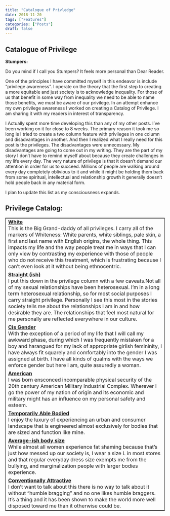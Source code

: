 ```yaml
---
title: "Catalogue of Privledge"
date: 2018-11-20
tags: ["Features"]
categories: ["Posts"]
draft: false
---
```


## Catalogue of Privilege

__Stumpers:__

Do you mind if I call you Stumpers? It feels more personal than Dear Reader. 

One of the principles I have committed myself in this endeavor is include “privilege awareness”. I operate on the theory that the first step to creating a more equitable and just society is to acknowledge inequality. For those of us that benefit in some way from inequality we need to be able to name those benefits, we must be aware of our privilege. In an attempt enhance my own privilege awareness I worked on creating a Catalog of Privilege.  I am sharing it with my readers in interest of transparency.  

I Actually spent more time developing this than any of my other posts. I’ve been working on it for close to 8 weeks. The primary reason it took me so long is I tried to create a two column feature with privileges in one column and disadvantages in another. And then I realized what I really need for this post is the privileges. The disadvantages were unnecessary. My disadvantages are going to come out in my writing. They are the part of my story I don’t have to remind myself about because they create challenges in my life every day.  The very nature of privilege is that it doesn’t demand our attention in order for us to succeed.  Millions of people are walking around every day completely oblivious to it and while it might be holding them back from some spiritual, intellectual and relationship growth it generally doesn’t hold people back in any material form. 

I plan to update this list as my consciousness expands. 

<table style="border: 1px solid black; border-collapse: collapse">
	<tr>
		<h2>Privilege Catalog:</h2>
	</tr>
	<tr>
		<td>
			<u><b>White</b></u><br>
			This is the Big Grand-daddy of all privileges. I carry all of the markers of Whiteness: White parents, white siblings, pale skin, a first and last name with English origins, the whole thing. This impacts my life and the way people treat me in ways that I can only view by contrasting my experience with those of people who do not receive this treatment, which is frustrating because I can’t even look at it without being ethnocentric.
		</td>
	</tr>
	<tr>
		<td>
			<u><b>Straight (ish)</b></u><br>
			I put this down in the privilege column with a few caveats.Not all of my sexual relationships have been heterosexual. I’m in a long term heterosexual relationship, so for most social purposes I carry straight privilege. Personally I see this most in the stories society tells me about the relationships I am in and how desirable they are. The relationships that feel most natural for me personally are reflected everywhere in our culture.
		</td>
	</tr>
	<tr>
		<td>
			<u><b>Cis Gender</b></u><br>
			With the exception of a period of my life that I will call my awkward phase, during which I was frequently mistaken for a boy and harangued for my lack of appropriate girlish femininity, I have always fit squarely and comfortably into the gender I was assigned at birth. I have all kinds of qualms with the ways we enforce gender but here I am, quite assuredly a woman.
		</td>
	</tr>
	<tr>
		<td>
			<u><b>American</b></u><br>
			I was born ensconced incomparable physical security of the 20th century American Military Industrial Complex. Wherever I go the power of my nation of origin and its economic and military might has an influence on my personal safety and esteem.
		</td>
	</tr>
	<tr>
		<td>
			<u><b>Temporarily Able Bodied</b></u><br>
			I enjoy the luxury of experiencing an urban and consumer landscape that is engineered almost exclusively for bodies that are sized and function like mine.
		</td>
	</tr>
	<tr>
		<td>
			<u><b>Average-ish body size</b></u><br>
			While almost all women experience fat shaming because that’s just how messed up our society is, I wear a size L in most stores and that regular everyday dress size exempts me from the bullying, and marginalization people with larger bodies experience.
		</td>
	</tr>
	<tr>
		<td>
			<u><b>Conventionally Attractive</b></u><br>
			I don’t want to talk about this there is no way to talk about it without “humble bragging” and no one likes humble braggers. It’s a thing and it has been shown to make the world more well disposed toward me than it otherwise could be.
		</td>
	</tr>
</table>                                                                    